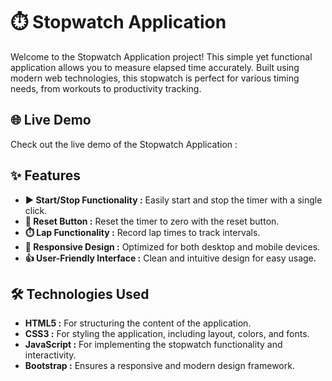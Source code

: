 # ⏱️ Stopwatch Application

Welcome to the Stopwatch Application project! This simple yet functional application allows you to measure elapsed time accurately. Built using modern web technologies, this stopwatch is perfect for various timing needs, from workouts to productivity tracking.

## 🌐 Live Demo

Check out the live demo of the Stopwatch Application :

## ✨ Features

- **▶️ Start/Stop Functionality :** Easily start and stop the timer with a single click.
- **🔄 Reset Button :** Reset the timer to zero with the reset button.
- **⏱️ Lap Functionality :** Record lap times to track intervals.
- **📱 Responsive Design :** Optimized for both desktop and mobile devices.
- **👍 User-Friendly Interface :** Clean and intuitive design for easy usage.

## 🛠️ Technologies Used

- **HTML5 :** For structuring the content of the application.
- **CSS3 :** For styling the application, including layout, colors, and fonts.
- **JavaScript :** For implementing the stopwatch functionality and interactivity.
- **Bootstrap :** Ensures a responsive and modern design framework.

